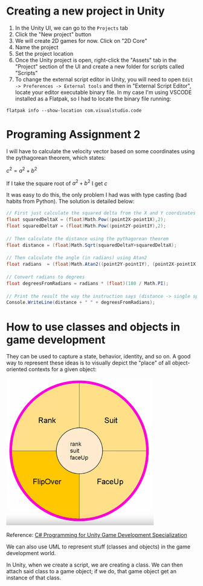 # Creating a new project in Unity

1. In the Unity UI, we can go to the `Projects` tab
2. Click the "New project" button
3. We will create 2D games for now. Click on "2D Core"
4. Name the project
5. Set the project location
6. Once the Unity project is open, right-click the "Assets" tab in the "Project" section of the UI and create a new folder for scripts called "Scripts"
7. To change the external script editor in Unity, you will need to open `Edit -> Preferences -> External tools` and then in "External Script Editor", locate your editor executable binary file. In my case I'm using VSCODE installed as a Flatpak, so I had to locate the binary file running:

```
flatpak info --show-location com.visualstudio.code
```

# Programing Assignment 2

I will have to calculate the velocity vector based on some coordinates using the pythagorean theorem, which states:

$c^2 = a^2 + b^2$

If I take the square root of $a^2 + b^2$ I get $c$

It was easy to do this, the only problem I had was with type casting (bad habits from Python). The solution is detailed below:

```cs
// First just calculate the squared delta from the X and Y coordinates
float squaredDeltaX = (float)Math.Pow((point2X-point1X),2);
float squaredDeltaY = (float)Math.Pow((point2Y-point1Y),2);

// Then calculate the distance using the pythagorean theorem 
float distance = (float)Math.Sqrt(squaredDeltaY+squaredDeltaX);

// Then calculate the angle (in radians) using Atan2 
float radians  = (float)Math.Atan2((point2Y-point1Y), (point2X-point1X));

// Convert radians to degrees
float degreesFromRadians = radians * (float)(180 / Math.PI);

// Print the result the way the instruction says (distance -> single space -> angle)
Console.WriteLine(distance + " " + degreesFromRadians);
```

# How to use classes and objects in game development

They can be used to capture a state, behavior, identity, and so on. A good way to represent these ideas is to visually depict the "place" of all object-oriented contexts for a given object:

![object-oriented-context](figures/object-oriented-contexts.png)

Reference: [C# Programming for Unity Game Development Specialization](https://www.coursera.org/specializations/programming-unity-game-development)

We can also use UML to represent stuff (classes and objects) in the game development world. 

In Unity, when we create a script, we are creating a class. We can then attach said class to a game object; if we do, that game object get an instance of that class. 